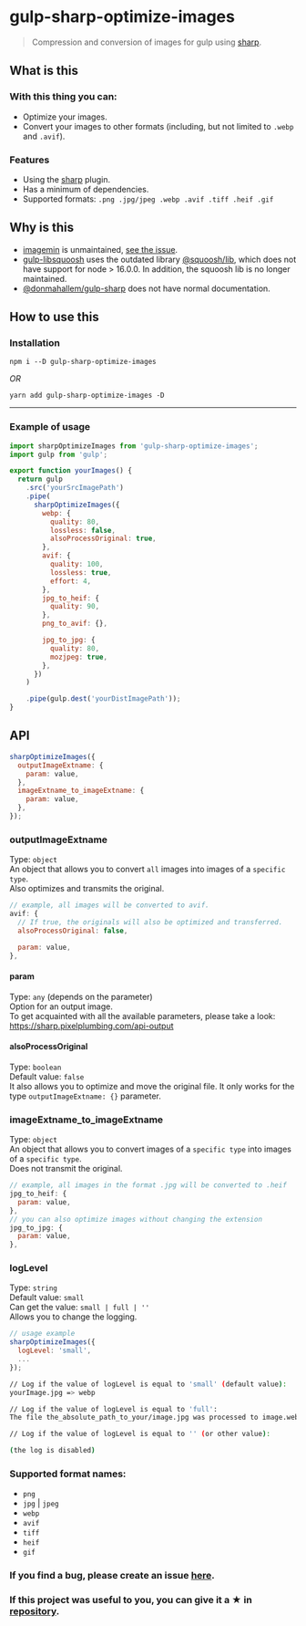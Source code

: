 # gulp-sharp-optimize-images

> Compression and conversion of images for gulp using [sharp](https://www.npmjs.com/package/sharp).

## What is this

### With this thing you can: <br>

- Optimize your images.
- Convert your images to other formats (including, but not limited to `.webp` and `.avif`).

### Features

- Using the [sharp](https://www.npmjs.com/package/sharp) plugin.
- Has a minimum of dependencies.
- Supported formats: `.png .jpg/jpeg .webp .avif .tiff .heif .gif`

## Why is this

- [imagemin](https://www.npmjs.com/package/imagemin) is unmaintained, [see the issue](https://github.com/imagemin/imagemin/issues/385).
- [gulp-libsquoosh](https://www.npmjs.com/package/gulp-libsquoosh) uses the outdated library [@squoosh/lib](https://www.npmjs.com/package/@squoosh/lib), which does not have support for node > 16.0.0. In addition, the squoosh lib is no longer maintained.
- [@donmahallem/gulp-sharp](https://www.npmjs.com/package/@donmahallem/gulp-sharp) does not have normal documentation.

## How to use this

### Installation

```
npm i --D gulp-sharp-optimize-images
```

_OR_

```
yarn add gulp-sharp-optimize-images -D
```

---

### Example of usage

```js
import sharpOptimizeImages from 'gulp-sharp-optimize-images';
import gulp from 'gulp';

export function yourImages() {
  return gulp
    .src('yourSrcImagePath')
    .pipe(
      sharpOptimizeImages({
        webp: {
          quality: 80,
          lossless: false,
          alsoProcessOriginal: true,
        },
        avif: {
          quality: 100,
          lossless: true,
          effort: 4,
        },
        jpg_to_heif: {
          quality: 90,
        },
        png_to_avif: {},

        jpg_to_jpg: {
          quality: 80,
          mozjpeg: true,
        },
      })
    )

    .pipe(gulp.dest('yourDistImagePath'));
}
```

## API

```js
sharpOptimizeImages({
  outputImageExtname: {
    param: value,
  },
  imageExtname_to_imageExtname: {
    param: value,
  },
});
```

### outputImageExtname

Type: `object`<br>
An object that allows you to convert `all` images into images of a `specific type`.
<br>
Also optimizes and transmits the original.
<br>

```js
// example, all images will be converted to avif.
avif: {
  // If true, the originals will also be optimized and transferred.
  alsoProcessOriginal: false,

  param: value,
},
```

#### param

Type: `any` (depends on the parameter)<br>
Option for an output image. <br>
To get acquainted with all the available parameters, please take a look:
https://sharp.pixelplumbing.com/api-output

#### alsoProcessOriginal

Type: `boolean`<br>
Default value: `false`<br>
It also allows you to optimize and move the original file. It only works for the type `outputImageExtname: {}` parameter. <br>

### imageExtname_to_imageExtname

Type: `object`<br>
An object that allows you to convert images of a `specific type` into images of a `specific type`. <br>
Does not transmit the original. <br>

```js
// example, all images in the format .jpg will be converted to .heif
jpg_to_heif: {
  param: value,
},
// you can also optimize images without changing the extension
jpg_to_jpg: {
  param: value,
},
```

### logLevel

Type: `string`<br>
Default value: `small`<br>
Can get the value: `small | full | ''`<br>
Allows you to change the logging.

```js
// usage example
sharpOptimizeImages({
  logLevel: 'small',
  ...
});
```

```bash
// Log if the value of logLevel is equal to 'small' (default value):
yourImage.jpg => webp

// Log if the value of logLevel is equal to 'full':
The file the_absolute_path_to_your/image.jpg was processed to image.webp

// Log if the value of logLevel is equal to '' (or other value):

(the log is disabled)
```

### Supported format names:

- `png`
- `jpg` | `jpeg`
- `webp`
- `avif`
- `tiff`
- `heif`
- `gif`

### If you find a bug, please create an issue [here](https://github.com/Ulyanov-programmer/gulp-sharp-optimize-images/issues).

### If this project was useful to you, you can give it a ★ in [repository](https://github.com/Ulyanov-programmer/gulp-sharp-optimize-images).

